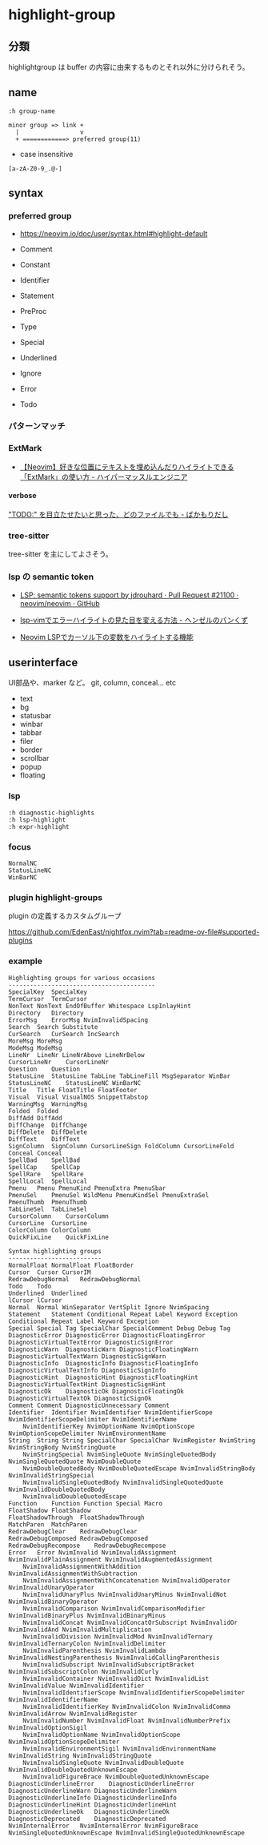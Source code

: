 # highlight-group

## 分類

highlightgroup は buffer の内容に由来するものとそれ以外に分けられそう。

## name

```vim
:h group-name
```

```
minor group => link +
  |                 v
  + ============> preferred group(11)
```

- case insensitive

`[a-zA-Z0-9_.@-]`

## syntax

### preferred group
- https://neovim.io/doc/user/syntax.html#highlight-default

- Comment
- Constant
- Identifier
- Statement
- PreProc
- Type
- Special
- Underlined
- Ignore
- Error
- Todo

### パターンマッチ

### ExtMark

- [【Neovim】好きな位置にテキストを埋め込んだりハイライトできる「ExtMark」の使い方 - ハイパーマッスルエンジニア](https://www.rasukarusan.com/entry/2021/08/22/202248)

#### verbose

["TODO:" を目立たせたいと思った、どのファイルでも - ばかもりだし](https://baqamore.hatenablog.com/entry/2016/11/15/220358)

### tree-sitter

tree-sitter を主にしてよさそう。

### lsp の semantic token

- [LSP: semantic tokens support by jdrouhard · Pull Request #21100 · neovim/neovim · GitHub](https://github.com/neovim/neovim/pull/21100)

- [lsp-vimでエラーハイライトの見た目を変える方法 - ヘンゼルのパンくず](https://tmls.hatenablog.com/entry/2021/02/21/050729)
- [Neovim LSPでカーソル下の変数をハイライトする機能](https://zenn.dev/botamotch/scraps/62eda54e7fba90)

## userinterface

UI部品や、marker など。
git, column, conceal... etc

- text
- bg
- statusbar
- winbar
- tabbar
- filer
- border
- scrollbar
- popup
- floating

### lsp

```vim
:h diagnostic-highlights
:h lsp-highlight
:h expr-highlight
```

### focus

```
NormalNC
StatusLineNC
WinBarNC
```

### plugin highlight-groups

plugin の定義するカスタムグループ

https://github.com/EdenEast/nightfox.nvim?tab=readme-ov-file#supported-plugins

### example

```
Highlighting groups for various occasions
-----------------------------------------
SpecialKey	SpecialKey
TermCursor	TermCursor
NonText	NonText EndOfBuffer Whitespace LspInlayHint
Directory	Directory
ErrorMsg	ErrorMsg NvimInvalidSpacing
Search	Search Substitute
CurSearch	CurSearch IncSearch
MoreMsg	MoreMsg
ModeMsg	ModeMsg
LineNr	LineNr LineNrAbove LineNrBelow
CursorLineNr	CursorLineNr
Question	Question
StatusLine	StatusLine TabLine TabLineFill MsgSeparator WinBar
StatusLineNC	StatusLineNC WinBarNC
Title	Title FloatTitle FloatFooter
Visual	Visual VisualNOS SnippetTabstop
WarningMsg	WarningMsg
Folded	Folded
DiffAdd	DiffAdd
DiffChange	DiffChange
DiffDelete	DiffDelete
DiffText	DiffText
SignColumn	SignColumn CursorLineSign FoldColumn CursorLineFold
Conceal	Conceal
SpellBad	SpellBad
SpellCap	SpellCap
SpellRare	SpellRare
SpellLocal	SpellLocal
Pmenu	Pmenu PmenuKind PmenuExtra PmenuSbar
PmenuSel	PmenuSel WildMenu PmenuKindSel PmenuExtraSel
PmenuThumb	PmenuThumb
TabLineSel	TabLineSel
CursorColumn	CursorColumn
CursorLine	CursorLine
ColorColumn	ColorColumn
QuickFixLine	QuickFixLine

Syntax highlighting groups
--------------------------
NormalFloat	NormalFloat FloatBorder
Cursor	Cursor CursorIM
RedrawDebugNormal	RedrawDebugNormal
Todo	Todo
Underlined	Underlined
lCursor	lCursor
Normal	Normal WinSeparator VertSplit Ignore NvimSpacing
Statement	Statement Conditional Repeat Label Keyword Exception Conditional Repeat Label Keyword Exception
Special	Special Tag SpecialChar SpecialComment Debug Debug Tag
DiagnosticError	DiagnosticError DiagnosticFloatingError DiagnosticVirtualTextError DiagnosticSignError
DiagnosticWarn	DiagnosticWarn DiagnosticFloatingWarn DiagnosticVirtualTextWarn DiagnosticSignWarn
DiagnosticInfo	DiagnosticInfo DiagnosticFloatingInfo DiagnosticVirtualTextInfo DiagnosticSignInfo
DiagnosticHint	DiagnosticHint DiagnosticFloatingHint DiagnosticVirtualTextHint DiagnosticSignHint
DiagnosticOk	DiagnosticOk DiagnosticFloatingOk DiagnosticVirtualTextOk DiagnosticSignOk
Comment	Comment DiagnosticUnnecessary Comment
Identifier	Identifier NvimIdentifier NvimIdentifierScope NvimIdentifierScopeDelimiter NvimIdentifierName
	NvimIdentifierKey NvimOptionName NvimOptionScope NvimOptionScopeDelimiter NvimEnvironmentName
String	String String SpecialChar SpecialChar NvimRegister NvimString NvimStringBody NvimStringQuote
	NvimStringSpecial NvimSingleQuote NvimSingleQuotedBody NvimSingleQuotedQuote NvimDoubleQuote
	NvimDoubleQuotedBody NvimDoubleQuotedEscape NvimInvalidStringBody NvimInvalidStringSpecial
	NvimInvalidSingleQuotedBody NvimInvalidSingleQuotedQuote NvimInvalidDoubleQuotedBody
	NvimInvalidDoubleQuotedEscape
Function	Function Function Special Macro
FloatShadow	FloatShadow
FloatShadowThrough	FloatShadowThrough
MatchParen	MatchParen
RedrawDebugClear	RedrawDebugClear
RedrawDebugComposed	RedrawDebugComposed
RedrawDebugRecompose	RedrawDebugRecompose
Error	Error NvimInvalid NvimInvalidAssignment NvimInvalidPlainAssignment NvimInvalidAugmentedAssignment
	NvimInvalidAssignmentWithAddition NvimInvalidAssignmentWithSubtraction
	NvimInvalidAssignmentWithConcatenation NvimInvalidOperator NvimInvalidUnaryOperator
	NvimInvalidUnaryPlus NvimInvalidUnaryMinus NvimInvalidNot NvimInvalidBinaryOperator
	NvimInvalidComparison NvimInvalidComparisonModifier NvimInvalidBinaryPlus NvimInvalidBinaryMinus
	NvimInvalidConcat NvimInvalidConcatOrSubscript NvimInvalidOr NvimInvalidAnd NvimInvalidMultiplication
	NvimInvalidDivision NvimInvalidMod NvimInvalidTernary NvimInvalidTernaryColon NvimInvalidDelimiter
	NvimInvalidParenthesis NvimInvalidLambda NvimInvalidNestingParenthesis NvimInvalidCallingParenthesis
	NvimInvalidSubscript NvimInvalidSubscriptBracket NvimInvalidSubscriptColon NvimInvalidCurly
	NvimInvalidContainer NvimInvalidDict NvimInvalidList NvimInvalidValue NvimInvalidIdentifier
	NvimInvalidIdentifierScope NvimInvalidIdentifierScopeDelimiter NvimInvalidIdentifierName
	NvimInvalidIdentifierKey NvimInvalidColon NvimInvalidComma NvimInvalidArrow NvimInvalidRegister
	NvimInvalidNumber NvimInvalidFloat NvimInvalidNumberPrefix NvimInvalidOptionSigil
	NvimInvalidOptionName NvimInvalidOptionScope NvimInvalidOptionScopeDelimiter
	NvimInvalidEnvironmentSigil NvimInvalidEnvironmentName NvimInvalidString NvimInvalidStringQuote
	NvimInvalidSingleQuote NvimInvalidDoubleQuote NvimInvalidDoubleQuotedUnknownEscape
	NvimInvalidFigureBrace NvimDoubleQuotedUnknownEscape
DiagnosticUnderlineError	DiagnosticUnderlineError
DiagnosticUnderlineWarn	DiagnosticUnderlineWarn
DiagnosticUnderlineInfo	DiagnosticUnderlineInfo
DiagnosticUnderlineHint	DiagnosticUnderlineHint
DiagnosticUnderlineOk	DiagnosticUnderlineOk
DiagnosticDeprecated	DiagnosticDeprecated
NvimInternalError	NvimInternalError NvimFigureBrace NvimSingleQuotedUnknownEscape NvimInvalidSingleQuotedUnknownEscape
```
